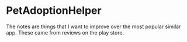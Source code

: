 # PetAdoptionHelper
The notes are things that I want to improve over the most popular similar app. These came from reviews on the play store.

